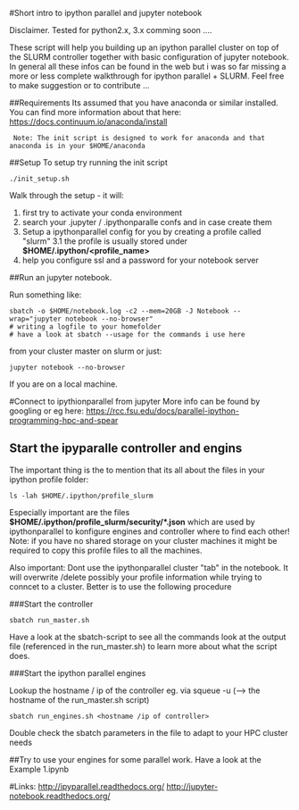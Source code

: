 #Short intro to ipython parallel and jupyter notebook

Disclaimer. Tested for python2.x, 3.x comming soon ....

These script will help you building up an ipython parallel cluster on top of the SLURM controller together with basic configuration of jupyter notebook.
In general all these infos can be found in the web but i was so far missing a more or less complete walkthrough for ipython parallel + SLURM. Feel free to make suggestion or to contribute ...


##Requirements
Its assumed that you have anaconda or similar installed. You can find more information about that here: https://docs.continuum.io/anaconda/install

     Note: The init script is designed to work for anaconda and that anaconda is in your $HOME/anaconda

##Setup
To setup try running the init script

    ./init_setup.sh

Walk through the setup - it will:

1. first try to activate your conda environment
2. search your .jupyter / .ipythonparalle confs and in case create them
3. Setup a ipythonparallel config for you by creating a profile called "slurm"
3.1 the profile is usually stored under **$HOME/.ipython/<profile_name>**
4. help you configure ssl and a password for your notebook server


##Run an jupyter notebook.

Run something like:

    sbatch -o $HOME/notebook.log -c2 --mem=20GB -J Notebook --wrap="jupyter notebook --no-browser"
    # writing a logfile to your homefolder
    # have a look at sbatch --usage for the commands i use here

from your cluster master on slurm or just:

    jupyter notebook --no-browser
If you are on a local machine.


#Connect to ipythionparallel from jupyter
More info can be found by googling or eg here:
https://rcc.fsu.edu/docs/parallel-ipython-programming-hpc-and-spear



## Start the ipyparalle controller and engins
The important thing is the to mention that its all about the files in your ipython profile folder:

    ls -lah $HOME/.ipython/profile_slurm


Especially important are the files **$HOME/.ipython/profile_slurm/security/*.json** which are
used by ipythonparallel to konfigure engines and controller where to find each other!
Note: if you have no shared storage on your cluster machines it might be required to copy this profile files to all the machines.

Also important: Dont use the ipythonparallel cluster "tab" in the notebook. It will overwrite /delete possibly your profile information while trying to conncet to a cluster. Better is to use the following procedure

###Start the controller

    sbatch run_master.sh

Have a look at the sbatch-script to see all the commands
look at the output file (referenced in the run_master.sh) to learn more about what the script does.

###Start the ipython parallel engines

Lookup the hostname / ip of the controller eg. via squeue -u <username>
(--> the hostname of the run_master.sh script)

    sbatch run_engines.sh <hostname /ip of controller>

Double check the sbatch parameters in the file to adapt to your HPC cluster needs

##Try to use your engines for some parallel work.
Have a look at the Example 1.ipynb

#Links:
http://ipyparallel.readthedocs.org/
http://jupyter-notebook.readthedocs.org/